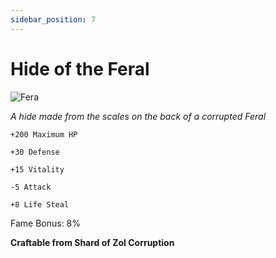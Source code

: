 ```yaml
---
sidebar_position: 7
---
```


# Hide of the Feral

![Fera](https://vwiki.valorserver.com/api/item/picture/hide%20of%20the%20feral)

<i>A hide made from the scales on the back of a corrupted Feral</i>

    +200 Maximum HP
    
    +30 Defense
    
    +15 Vitality
    
    -5 Attack
    
    +8 Life Steal
    
Fame Bonus: 8%

**Craftable from Shard of Zol Corruption**

